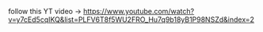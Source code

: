 follow this  YT video -> https://www.youtube.com/watch?v=y7cEd5cqIKQ&list=PLFV6T8f5WU2FRO_Hu7q9b18yB1P98NSZd&index=2
